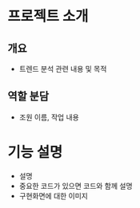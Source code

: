# 프로젝트 소개
## 개요
- 트렌드 분석 관련 내용 및 목적


## 역할 분담
- 조원 이름, 작업 내용

# 기능 설명
- 설명
- 중요한 코드가 있으면 코드와 함께 설명
- 구현화면에 대한 이미지
